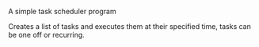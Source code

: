 A simple task scheduler program


Creates a list of tasks and executes them at their specified time, tasks can be one off or recurring.
